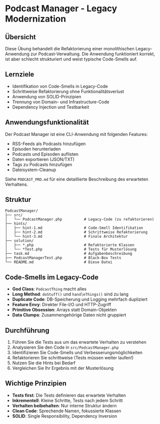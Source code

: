 # Podcast Manager - Legacy Modernization

## Übersicht
Diese Übung behandelt die Refaktorierung einer monolithischen Legacy-Anwendung zur Podcast-Verwaltung. Die Anwendung funktioniert korrekt, ist aber schlecht strukturiert und weist typische Code-Smells auf.

## Lernziele
- Identifikation von Code-Smells in Legacy-Code
- Schrittweise Refaktorierung ohne Funktionalitätsverlust
- Anwendung von SOLID-Prinzipien
- Trennung von Domain- und Infrastructure-Code
- Dependency Injection und Testbarkeit

## Anwendungsfunktionalität
Der Podcast Manager ist eine CLI-Anwendung mit folgenden Features:
- RSS-Feeds als Podcasts hinzufügen
- Episoden herunterladen
- Podcasts und Episoden auflisten
- Daten exportieren (JSON/TXT)
- Tags zu Podcasts hinzufügen
- Dateisystem-Cleanup

Siehe `PODCAST_PRD.md` für eine detaillierte Beschreibung des erwarteten Verhaltens.

## Struktur
```
PodcastManager/
├── src/
│   └── PodcastManager.php          # Legacy-Code (zu refaktorieren)
├── hints/
│   ├── hint-1.md                   # Code-Smell Identifikation
│   ├── hint-2.md                   # Schrittweise Refaktorierung
│   └── hint-3.md                   # Finale Architektur
├── solution/
│   ├── *.php                       # Refaktorierte Klassen
│   └── *Test.php                   # Tests für Musterlösung
├── task.md                         # Aufgabenbeschreibung
├── PodcastManagerTest.php          # Black-Box Tests
└── README.md                       # Diese Datei
```

## Code-Smells im Legacy-Code
- **God Class**: `PodcastThing` macht alles
- **Long Method**: `doStuff()` und `handleThings()` sind zu lang
- **Duplicate Code**: DB-Speicherung und Logging mehrfach dupliziert
- **Feature Envy**: Direkter File-I/O und HTTP-Zugriff
- **Primitive Obsession**: Arrays statt Domain-Objekten
- **Data Clumps**: Zusammengehörige Daten nicht gruppiert

## Durchführung
1. Führen Sie die Tests aus um das erwartete Verhalten zu verstehen
2. Analysieren Sie den Code in `src/PodcastManager.php`
3. Identifizieren Sie Code-Smells und Verbesserungsmöglichkeiten
4. Refaktorieren Sie schrittweise (Tests müssen weiter laufen!)
5. Nutzen Sie die Hints bei Bedarf
6. Vergleichen Sie Ihr Ergebnis mit der Musterlösung

## Wichtige Prinzipien
- **Tests first**: Die Tests definieren das erwartete Verhalten
- **Inkrementell**: Kleine Schritte, Tests nach jedem Schritt
- **Verhalten beibehalten**: Nur interne Struktur ändern
- **Clean Code**: Sprechende Namen, fokussierte Klassen
- **SOLID**: Single Responsibility, Dependency Inversion